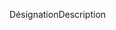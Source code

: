 <span data-ttu-id="7ceb6-101">Désignation</span><span class="sxs-lookup"><span data-stu-id="7ceb6-101">Description</span></span>
